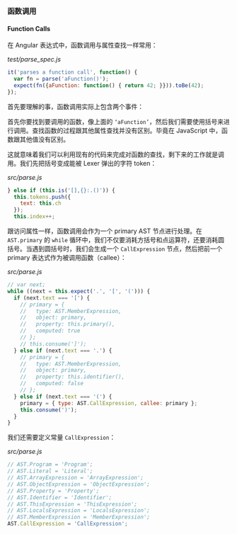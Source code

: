 ### 函数调用
#### Function Calls

在 Angular 表达式中，函数调用与属性查找一样常用：

_test/parse_spec.js_

```js
it('parses a function call', function() {
  var fn = parse('aFunction()');
  expect(fn({aFunction: function() { return 42; }})).toBe(42);
});
```

首先要理解的事，函数调用实际上包含两个事件：

首先你要找到要调用的函数，像上面的 `‘aFunction’`，然后我们需要使用括号来进行调用。查找函数的过程跟其他属性查找并没有区别。毕竟在 JavaScript 中，函数跟其他值没有区别。

这就意味着我们可以利用现有的代码来完成对函数的查找，剩下来的工作就是调用。我们先把括号变成能被 Lexer 弹出的字符 token：

_src/parse.js_

```js
} else if (this.is('[],{}:.()')) {
  this.tokens.push({
    text: this.ch
  });
  this.index++;
```

跟访问属性一样，函数调用会作为一个 primary AST 节点进行处理。在 `AST.primary` 的 `while` 循环中，我们不仅要消耗方括号和点运算符，还要消耗圆括号。当遇到圆括号时，我们会生成一个 `CallExpression` 节点，然后把前一个 primary 表达式作为被调用函数（callee）：

_src/parse.js_

```js
// var next;
while ((next = this.expect('.', '[', '('))) {
  if (next.text === '[') {
    // primary = {
    //   type: AST.MemberExpression,
    //   object: primary,
    //   property: this.primary(),
    //   computed: true
    // };
    // this.consume(']');
  } else if (next.text === '.') {
    // primary = {
    //   type: AST.MemberExpression,
    //   object: primary,
    //   property: this.identifier(),
    //   computed: false
    // };
  } else if (next.text === '(') {
    primary = { type: AST.CallExpression, callee: primary };
    this.consume(')');
  }
}
```

我们还需要定义常量 `CallExpression`：

_src/parse.js_

```js
// AST.Program = 'Program';
// AST.Literal = 'Literal';
// AST.ArrayExpression = 'ArrayExpression';
// AST.ObjectExpression = 'ObjectExpression';
// AST.Property = 'Property';
// AST.Identifier = 'Identifier';
// AST.ThisExpression = 'ThisExpression';
// AST.LocalsExpression = 'LocalsExpression';
// AST.MemberExpression = 'MemberExpression';
AST.CallExpression = 'CallExpression';
```